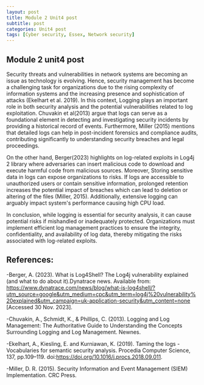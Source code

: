 ```yaml
---
layout: post
title: Module 2 Unit4 post
subtitle: post
categories: Unit4 post
tags: [Cyber security, Essex, Network security]
---
```


## Module 2 unit4 post

Security threats and vulnerabilities in network systems are becoming an issue as technology is evolving. Hence, security management has become a challenging task for organizations due to the rising complexity of information systems and the increasing presence and sophistication of attacks (Ekelhart et al. 2019). In this context, Logging plays an important role in both security analysis and the potential vulnerabilities related to log exploitation.  Chuvakin et al(2013) argue that logs can serve as a foundational element in detecting and investigating security incidents by providing a historical record of events. Furthermore, Miller (2015) mentions that detailed logs can help in post-incident forensics and compliance audits, contributing significantly to understanding security breaches and legal proceedings.

On the other hand, Berger(2023) highlights on log-related exploits in Log4j 2 library where adversaries can insert malicious code to download and execute harmful code from malicious sources. Moreover, Storing sensitive data in logs can expose organizations to risks. If logs are accessible to unauthorized users or contain sensitive information, prolonged retention increases the potential impact of breaches which can lead to deletion or altering of the files (Miller, 2015). Additionally, extensive logging can arguably impact system's performance causing high CPU load.

In conclusion, while logging is essential for security analysis, it can cause potential risks if mishandled or inadequately protected. Organizations must implement efficient log management practices to ensure the integrity, confidentiality, and availability of log data, thereby mitigating the risks associated with log-related exploits.




## References:

-Berger, A. (2023). What is Log4Shell? The Log4j vulnerability explained (and what to do about it).Dynatrace news. Available from: https://www.dynatrace.com/news/blog/what-is-log4shell/?utm_source=google&utm_medium=cpc&utm_term=log4j%20vulnerability%20explained&utm_campaign=uk-application-security&utm_content=none [Accessed 30 Nov. 2023].

-Chuvakin, A., Schmidt, K., & Phillips, C. (2013). Logging and Log Management: The Authoritative Guide to Understanding the Concepts Surrounding Logging and Log Management. Newnes.

-Ekelhart, A., Kiesling, E. and Kurniawan, K. (2019). Taming the logs - Vocabularies for semantic security analysis. Procedia Computer Science, 137, pp.109–119. doi:https://doi.org/10.1016/j.procs.2018.09.011.

-Miller, D. R. (2015). Security Information and Event Management (SIEM) Implementation. CRC Press.
